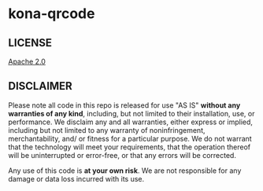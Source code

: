# kona-qrcode

LICENSE
----------
[Apache 2.0](http://www.apache.org/licenses/LICENSE-2.0)


DISCLAIMER
----------
Please note all code in this repo is released for use "AS IS" **without any warranties of any kind**,
including, but not limited to their installation, use, or performance.  We disclaim any and all warranties, either
express or implied, including but not limited to any warranty of noninfringement, merchantability, and/ or fitness
for a particular purpose.  We do not warrant that the technology will meet your requirements, that the operation
thereof will be uninterrupted or error-free, or that any errors will be corrected.

Any use of this code is **at your own risk**.  We are not responsible for any damage or data loss incurred with
its use.
